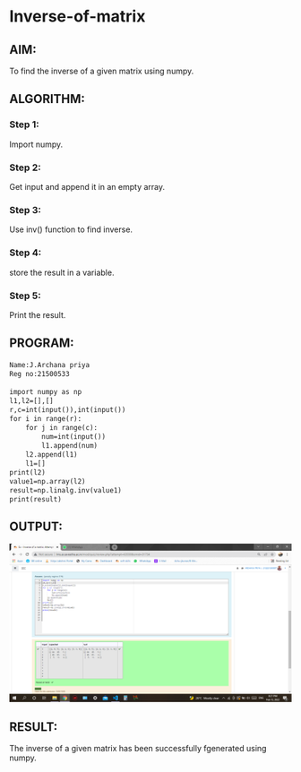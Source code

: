 # Inverse-of-matrix

## AIM:
To find the inverse of a given matrix using numpy.

## ALGORITHM:
### Step 1:
Import numpy.
### Step 2:
Get input and append it in an empty array.
### Step 3:
Use inv() function to find inverse.
### Step 4:
store the result in a variable.
### Step 5:
Print the result.

## PROGRAM:
```
Name:J.Archana priya
Reg no:21500533

import numpy as np
l1,l2=[],[]
r,c=int(input()),int(input())
for i in range(r):
    for j in range(c):
        num=int(input())
        l1.append(num)
    l2.append(l1)
    l1=[]
print(l2)
value1=np.array(l2)
result=np.linalg.inv(value1)
print(result)

```

## OUTPUT:
![Inverse](./Inverse.png)
## RESULT:
The inverse of a given matrix has been successfully fgenerated using numpy.

